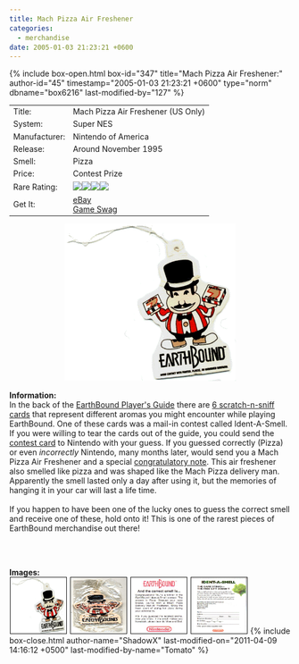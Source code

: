 ```yaml
---
title: Mach Pizza Air Freshener
categories:
  - merchandise
date: 2005-01-03 21:23:21 +0600
---
```

{% include box-open.html box-id="347" title="Mach Pizza Air Freshener:" author-id="45" timestamp="2005-01-03 21:23:21 +0600" type="norm" dbname="box6216" last-modified-by="127" %}
<div class="gameinfo">
	<table>
		<tr>
			<td class="label">Title:</td>
			<td>Mach Pizza Air Freshener (US Only)</td>
		</tr>
		<tr>
			<td class="label">System:</td>
			<td>Super NES</td>
		</tr>
		<tr>
			<td class="label">Manufacturer:</td>
			<td>Nintendo of America</td>
		</tr>
		<tr>
			<td class="label">Release:</td>
			<td>Around November 1995</td>
		</tr>
		<tr>
			<td class="label">Smell:</td>
			<td>Pizza</td>
		</tr>
		<tr>
			<td class="label">Price:</td>
			<td>Contest Prize</td>
		</tr>
		<tr>
			<td class="label">Rare Rating:</td>
			<td><img src="http://starmen.net/merchandise/images/ness_icon.gif" /><img src="http://starmen.net/merchandise/images/ness_icon.gif" /><img src="http://starmen.net/merchandise/images/ness_icon.gif" /><img src="http://starmen.net/merchandise/images/ness_icon.gif" /></td>
		</tr>
		<tr>
			<td class="label">Get It:</td>
			<td><a href="http://www.ebay.com">eBay</a>
                        <br /><a href="http://gameswag.com/view/earthbound-mach-pizza-air-freshener/">Game Swag</a></td>
		</tr>
	</table>
</div>

<p>
	<center>
	<img src="/merchandise/images/airfresh_title.png" border="0" title="Mach Pizza Air Freshener" />
	</center>
</p>

<b>Information:</b>
	<br />
	In the back of the <a href="
http://starmen.net/merchandise/guides/ebpg.php" >EarthBound Player's Guide</a> there are <a href="
http://starmen.net/merchandise/misc/scratchnsniff.php" >6 scratch-n-sniff cards</a> that represent different aromas you might encounter while playing EarthBound. One of these cards was a mail-in contest called Ident-A-Smell. If you were willing to tear the cards out of the guide, you could send the <a href="/merchandise/images/indet-a-smell_card.jpg" >contest card</a> to Nintendo with your guess. If you guessed correctly (Pizza) or even <i>incorrectly</i> Nintendo, many months later, would send you a Mach Pizza Air Freshener and a special <a href="/merchandise/images/airfresh3.jpg" >congratulatory note</a>. This air freshener also smelled like pizza and was shaped like the Mach Pizza delivery man. Apparently the smell lasted only a day after using it, but the memories of hanging it in your car will last a life time.
	<br /><br />
	If you happen to have been one of the lucky ones to guess the correct smell and receive one of these, hold onto it! This is one of the rarest pieces of EarthBound merchandise out there!

<br /><br />

<b>Images:</b>
	<br />
<a href="/merchandise/images/airfresh1.png" ><img src="/merchandise/images/airfresh1.png" title="Air Freshener" border="1" width="100" height="100" hspace="1" /></a>
<a href="/merchandise/images/airfresh2.jpg" ><img src="/merchandise/images/airfresh2.jpg" title="Air Freshener (Packaged)" border="1" width="100" height="100" hspace="1" /></a>
<a href="/merchandise/images/airfresh3.jpg" ><img src="/merchandise/images/airfresh3.jpg" title="Congratulatory Note" border="1" width="100" height="100" hspace="1" /></a>
<a href="/merchandise/images/indet-a-smell_card.jpg" ><img src="/merchandise/images/indet-a-smell_card.jpg" title="Indet-A-Smell Card" border="1" width="100" height="100" hspace="1" /></a>
{% include box-close.html author-name="ShadowX" last-modified-on="2011-04-09 14:16:12 +0500" last-modified-by-name="Tomato" %}
